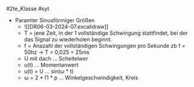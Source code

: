 #2te_Klasse #syt 

- Paramter Sinusförmiger Größen 
	- ![[DR06-03-2024-07.excalidraw]]
	- T = jene Zeit, in der 1 vollständige Schwingung stattfindet, bei der das Signal zu wiederholen beginnt.
	- f = Anazahl der vollständigen Schwingungen pro Sekunde zb f = 50hz → T = 0,025 = 25ms
	- U mit dach ... Scheitelwer
	- u(t) ... Momentanwert
	- u(t) = U ... sin(ω * t)
	- ω = 2 * Π * p ... Winkelgeschwindigkeit, Kreis